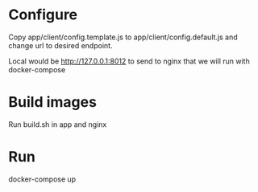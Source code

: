 # Configure
Copy app/client/config.template.js to app/client/config.default.js and change url to desired endpoint.

Local would be http://127.0.0.1:8012 to send to nginx that we will run with docker-compose

# Build images
Run build.sh in app and nginx

# Run
docker-compose up